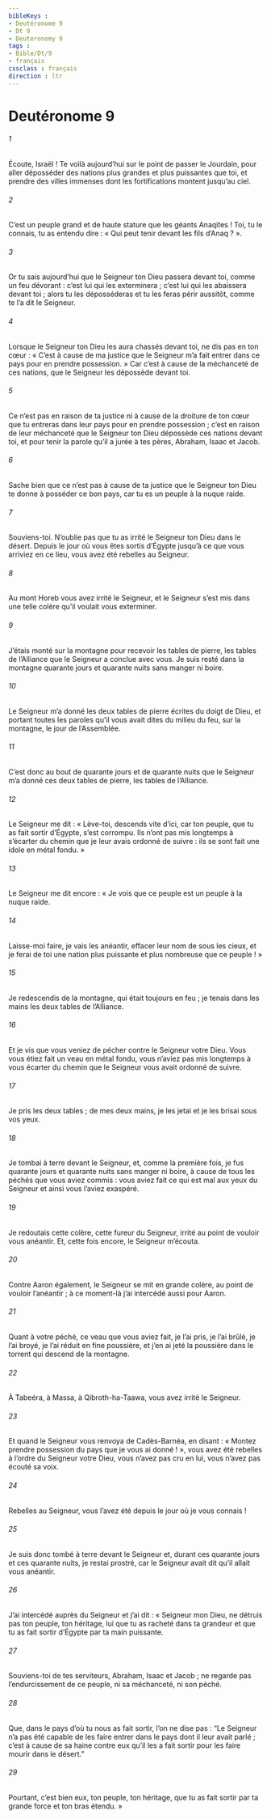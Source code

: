 ```yaml
---
bibleKeys : 
- Deutéronome 9
- Dt 9
- Deuteronomy 9
tags : 
- Bible/Dt/9
- français
cssclass : français
direction : ltr
---
```


# Deutéronome 9

###### 1
Écoute, Israël ! Te voilà aujourd’hui sur le point de passer le Jourdain, pour aller déposséder des nations plus grandes et plus puissantes que toi, et prendre des villes immenses dont les fortifications montent jusqu’au ciel.
###### 2
C’est un peuple grand et de haute stature que les géants Anaqites ! Toi, tu le connais, tu as entendu dire : « Qui peut tenir devant les fils d’Anaq ? ».
###### 3
Or tu sais aujourd’hui que le Seigneur ton Dieu passera devant toi, comme un feu dévorant : c’est lui qui les exterminera ; c’est lui qui les abaissera devant toi ; alors tu les déposséderas et tu les feras périr aussitôt, comme te l’a dit le Seigneur.
###### 4
Lorsque le Seigneur ton Dieu les aura chassés devant toi, ne dis pas en ton cœur : « C’est à cause de ma justice que le Seigneur m’a fait entrer dans ce pays pour en prendre possession. » Car c’est à cause de la méchanceté de ces nations, que le Seigneur les dépossède devant toi.
###### 5
Ce n’est pas en raison de ta justice ni à cause de la droiture de ton cœur que tu entreras dans leur pays pour en prendre possession ; c’est en raison de leur méchanceté que le Seigneur ton Dieu dépossède ces nations devant toi, et pour tenir la parole qu’il a jurée à tes pères, Abraham, Isaac et Jacob.
###### 6
Sache bien que ce n’est pas à cause de ta justice que le Seigneur ton Dieu te donne à posséder ce bon pays, car tu es un peuple à la nuque raide.
###### 7
Souviens-toi. N’oublie pas que tu as irrité le Seigneur ton Dieu dans le désert. Depuis le jour où vous êtes sortis d’Égypte jusqu’à ce que vous arriviez en ce lieu, vous avez été rebelles au Seigneur.
###### 8
Au mont Horeb vous avez irrité le Seigneur, et le Seigneur s’est mis dans une telle colère qu’il voulait vous exterminer.
###### 9
J’étais monté sur la montagne pour recevoir les tables de pierre, les tables de l’Alliance que le Seigneur a conclue avec vous. Je suis resté dans la montagne quarante jours et quarante nuits sans manger ni boire.
###### 10
Le Seigneur m’a donné les deux tables de pierre écrites du doigt de Dieu, et portant toutes les paroles qu’il vous avait dites du milieu du feu, sur la montagne, le jour de l’Assemblée.
###### 11
C’est donc au bout de quarante jours et de quarante nuits que le Seigneur m’a donné ces deux tables de pierre, les tables de l’Alliance.
###### 12
Le Seigneur me dit : « Lève-toi, descends vite d’ici, car ton peuple, que tu as fait sortir d’Égypte, s’est corrompu. Ils n’ont pas mis longtemps à s’écarter du chemin que je leur avais ordonné de suivre : ils se sont fait une idole en métal fondu. »
###### 13
Le Seigneur me dit encore : « Je vois que ce peuple est un peuple à la nuque raide.
###### 14
Laisse-moi faire, je vais les anéantir, effacer leur nom de sous les cieux, et je ferai de toi une nation plus puissante et plus nombreuse que ce peuple ! »
###### 15
Je redescendis de la montagne, qui était toujours en feu ; je tenais dans les mains les deux tables de l’Alliance.
###### 16
Et je vis que vous veniez de pécher contre le Seigneur votre Dieu. Vous vous étiez fait un veau en métal fondu, vous n’aviez pas mis longtemps à vous écarter du chemin que le Seigneur vous avait ordonné de suivre.
###### 17
Je pris les deux tables ; de mes deux mains, je les jetai et je les brisai sous vos yeux.
###### 18
Je tombai à terre devant le Seigneur, et, comme la première fois, je fus quarante jours et quarante nuits sans manger ni boire, à cause de tous les péchés que vous aviez commis : vous aviez fait ce qui est mal aux yeux du Seigneur et ainsi vous l’aviez exaspéré.
###### 19
Je redoutais cette colère, cette fureur du Seigneur, irrité au point de vouloir vous anéantir. Et, cette fois encore, le Seigneur m’écouta.
###### 20
Contre Aaron également, le Seigneur se mit en grande colère, au point de vouloir l’anéantir ; à ce moment-là j’ai intercédé aussi pour Aaron.
###### 21
Quant à votre péché, ce veau que vous aviez fait, je l’ai pris, je l’ai brûlé, je l’ai broyé, je l’ai réduit en fine poussière, et j’en ai jeté la poussière dans le torrent qui descend de la montagne.
###### 22
À Tabeéra, à Massa, à Qibroth-ha-Taawa, vous avez irrité le Seigneur.
###### 23
Et quand le Seigneur vous renvoya de Cadès-Barnéa, en disant : « Montez prendre possession du pays que je vous ai donné ! », vous avez été rebelles à l’ordre du Seigneur votre Dieu, vous n’avez pas cru en lui, vous n’avez pas écouté sa voix.
###### 24
Rebelles au Seigneur, vous l’avez été depuis le jour où je vous connais !
###### 25
Je suis donc tombé à terre devant le Seigneur et, durant ces quarante jours et ces quarante nuits, je restai prostré, car le Seigneur avait dit qu’il allait vous anéantir.
###### 26
J’ai intercédé auprès du Seigneur et j’ai dit : « Seigneur mon Dieu, ne détruis pas ton peuple, ton héritage, lui que tu as racheté dans ta grandeur et que tu as fait sortir d’Égypte par ta main puissante.
###### 27
Souviens-toi de tes serviteurs, Abraham, Isaac et Jacob ; ne regarde pas l’endurcissement de ce peuple, ni sa méchanceté, ni son péché.
###### 28
Que, dans le pays d’où tu nous as fait sortir, l’on ne dise pas : “Le Seigneur n’a pas été capable de les faire entrer dans le pays dont il leur avait parlé ; c’est à cause de sa haine contre eux qu’il les a fait sortir pour les faire mourir dans le désert.”
###### 29
Pourtant, c’est bien eux, ton peuple, ton héritage, que tu as fait sortir par ta grande force et ton bras étendu. »
